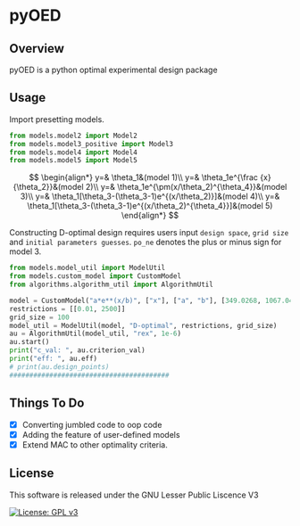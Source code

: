 # pyOED

## Overview

pyOED is a python optimal experimental design package
## Usage

Import presetting models.

```python
from models.model2 import Model2
from models.model3_positive import Model3
from models.model4 import Model4
from models.model5 import Model5
```

$$
\begin{align*}
    y=& \theta_1&(model 1)\\
    y=& \theta_1e^{\frac {x}{\theta_2}}&(model 2)\\
    y=& \theta_1e^{\pm(x/\theta_2)^{\theta_4}}&(model 3)\\
    y=& \theta_1[\theta_3-(\theta_3-1)e^{(x/\theta_2)}]&(model 4)\\
    y=& \theta_1[\theta_3-(\theta_3-1)e^{(x/\theta_2)^{\theta_4}}]&(model 5)
\end{align*}
$$

Constructing D-optimal design requires users input `design space`, `grid size` and  `initial parameters guesses`. `po_ne` denotes the plus or minus sign for model 3.

```python
from models.model_util import ModelUtil
from models.custom_model import CustomModel
from algorithms.algorithm_util import AlgorithmUtil

model = CustomModel("a*e**(x/b)", ["x"], ["a", "b"], [349.0268, 1067.0434])
restrictions = [[0.01, 2500]]
grid_size = 100
model_util = ModelUtil(model, "D-optimal", restrictions, grid_size)
au = AlgorithmUtil(model_util, "rex", 1e-6)
au.start()
print("c_val: ", au.criterion_val)
print("eff: ", au.eff)
# print(au.design_points)
########################################
```

## Things To Do

* [x] Converting jumbled code to oop code
* [x] Adding the feature of user-defined models
* [x] Extend MAC to other optimality criteria.

## License

This software is released under the GNU Lesser Public Liscence V3





[![License: GPL v3](https://img.shields.io/badge/License-GPL%20v3-blue.svg)](https://www.gnu.org/licenses/gpl-3.0)